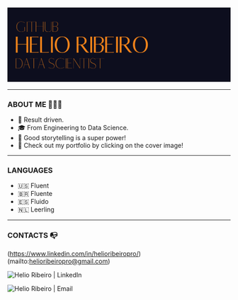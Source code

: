 ### <p align="center">
  <a href="https://helioribeiro.github.io/" target="_blank" rel="noopener noreferrer"><img src="https://github.com/helioribeiro/helioribeiro/blob/main/COVER_GIT_HOME.png" alt="Data Science Portfolio by Helio Ribeiro" title="Data Science Portfolio by Helio Ribeiro">
</a></p>

---

### ABOUT ME 🙋🏻‍♂️

- 🧐 Result driven.
- 🎓 From Engineering to Data Science.
- 📢 Good storytelling is a super power!
- 💼 Check out my portfolio by clicking on the cover image!

---

### LANGUAGES 

- 🇺🇸 Fluent
- 🇧🇷 Fluente
- 🇪🇸 Fluido
- 🇳🇱 Leerling

---

### CONTACTS 📭

(https://www.linkedin.com/in/helioribeiropro/)
(mailto:helioribeiropro@gmail.com)


<p align="left">
    <picture>
      <source media="(prefers-color-scheme: dark)" srcset="https://i.imgur.com/p3nRuUE.png">
      <source media="(prefers-color-scheme: light)" srcset="https://cdn.jsdelivr.net/npm/simple-icons@7.21.0/icons/linkedin.svg">
      <img alt="Helio Ribeiro | LinkedIn" title="Helio Ribeiro | LinkedIn" width="22px" src="https://cdn.jsdelivr.net/npm/simple-icons@7.21.0/icons/linkedin.svg">
    </picture>
</p>

<p align="left">
    <picture>
      <source media="(prefers-color-scheme: dark)" srcset="https://i.imgur.com/YagBxt8.png">
      <source media="(prefers-color-scheme: light)" srcset="https://cdn.jsdelivr.net/npm/simple-icons@7.21.0/icons/gmail.svg">
      <img alt="Helio Ribeiro | Email" title="Helio Ribeiro | Email" width="22px" src="https://cdn.jsdelivr.net/npm/simple-icons@7.21.0/icons/gmail.svg">
    </picture>
</p>

<br />
<br />
<br />
